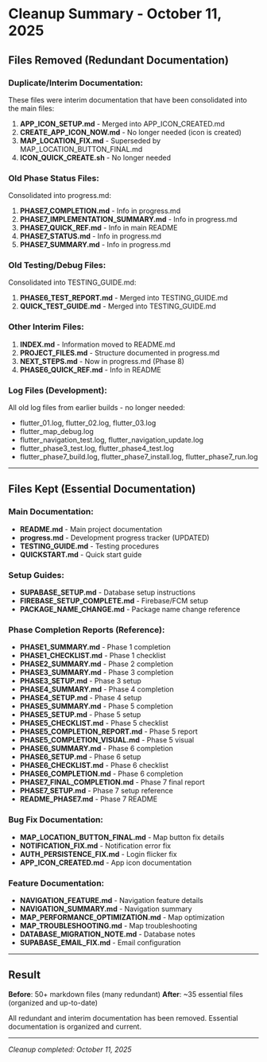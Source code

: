 # Cleanup Summary - October 11, 2025

## Files Removed (Redundant Documentation)

### Duplicate/Interim Documentation:
These files were interim documentation that have been consolidated into the main files:

1. **APP_ICON_SETUP.md** - Merged into APP_ICON_CREATED.md
2. **CREATE_APP_ICON_NOW.md** - No longer needed (icon is created)
3. **MAP_LOCATION_FIX.md** - Superseded by MAP_LOCATION_BUTTON_FINAL.md
4. **ICON_QUICK_CREATE.sh** - No longer needed

### Old Phase Status Files:
Consolidated into progress.md:

1. **PHASE7_COMPLETION.md** - Info in progress.md
2. **PHASE7_IMPLEMENTATION_SUMMARY.md** - Info in progress.md
3. **PHASE7_QUICK_REF.md** - Info in main README
4. **PHASE7_STATUS.md** - Info in progress.md
5. **PHASE7_SUMMARY.md** - Info in progress.md

### Old Testing/Debug Files:
Consolidated into TESTING_GUIDE.md:

1. **PHASE6_TEST_REPORT.md** - Merged into TESTING_GUIDE.md
2. **QUICK_TEST_GUIDE.md** - Merged into TESTING_GUIDE.md

### Other Interim Files:
1. **INDEX.md** - Information moved to README.md
2. **PROJECT_FILES.md** - Structure documented in progress.md
3. **NEXT_STEPS.md** - Now in progress.md (Phase 8)
4. **PHASE6_QUICK_REF.md** - Info in README

### Log Files (Development):
All old log files from earlier builds - no longer needed:
- flutter_01.log, flutter_02.log, flutter_03.log
- flutter_map_debug.log
- flutter_navigation_test.log, flutter_navigation_update.log
- flutter_phase3_test.log, flutter_phase4_test.log
- flutter_phase7_build.log, flutter_phase7_install.log, flutter_phase7_run.log

---

## Files Kept (Essential Documentation)

### Main Documentation:
- **README.md** - Main project documentation
- **progress.md** - Development progress tracker (UPDATED)
- **TESTING_GUIDE.md** - Testing procedures
- **QUICKSTART.md** - Quick start guide

### Setup Guides:
- **SUPABASE_SETUP.md** - Database setup instructions
- **FIREBASE_SETUP_COMPLETE.md** - Firebase/FCM setup
- **PACKAGE_NAME_CHANGE.md** - Package name change reference

### Phase Completion Reports (Reference):
- **PHASE1_SUMMARY.md** - Phase 1 completion
- **PHASE1_CHECKLIST.md** - Phase 1 checklist
- **PHASE2_SUMMARY.md** - Phase 2 completion
- **PHASE3_SUMMARY.md** - Phase 3 completion
- **PHASE3_SETUP.md** - Phase 3 setup
- **PHASE4_SUMMARY.md** - Phase 4 completion
- **PHASE4_SETUP.md** - Phase 4 setup
- **PHASE5_SUMMARY.md** - Phase 5 completion
- **PHASE5_SETUP.md** - Phase 5 setup
- **PHASE5_CHECKLIST.md** - Phase 5 checklist
- **PHASE5_COMPLETION_REPORT.md** - Phase 5 report
- **PHASE5_COMPLETION_VISUAL.md** - Phase 5 visual
- **PHASE6_SUMMARY.md** - Phase 6 completion
- **PHASE6_SETUP.md** - Phase 6 setup
- **PHASE6_CHECKLIST.md** - Phase 6 checklist
- **PHASE6_COMPLETION.md** - Phase 6 completion
- **PHASE7_FINAL_COMPLETION.md** - Phase 7 final report
- **PHASE7_SETUP.md** - Phase 7 setup reference
- **README_PHASE7.md** - Phase 7 README

### Bug Fix Documentation:
- **MAP_LOCATION_BUTTON_FINAL.md** - Map button fix details
- **NOTIFICATION_FIX.md** - Notification error fix
- **AUTH_PERSISTENCE_FIX.md** - Login flicker fix
- **APP_ICON_CREATED.md** - App icon documentation

### Feature Documentation:
- **NAVIGATION_FEATURE.md** - Navigation feature details
- **NAVIGATION_SUMMARY.md** - Navigation summary
- **MAP_PERFORMANCE_OPTIMIZATION.md** - Map optimization
- **MAP_TROUBLESHOOTING.md** - Map troubleshooting
- **DATABASE_MIGRATION_NOTE.md** - Database notes
- **SUPABASE_EMAIL_FIX.md** - Email configuration

---

## Result

**Before**: 50+ markdown files (many redundant)
**After**: ~35 essential files (organized and up-to-date)

All redundant and interim documentation has been removed. Essential documentation is organized and current.

---

*Cleanup completed: October 11, 2025*
